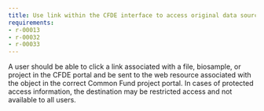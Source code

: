 ```yaml
---
title: Use link within the CFDE interface to access original data source
requirements:
- r-00013
- r-00032
- r-00033
---
```


A user should be able to click a link associated with a file, biosample, or project in the CFDE portal and be sent to the web resource associated with the object in the correct Common Fund project portal. In cases of protected access information, the destination may be restricted access and not available to all users.
